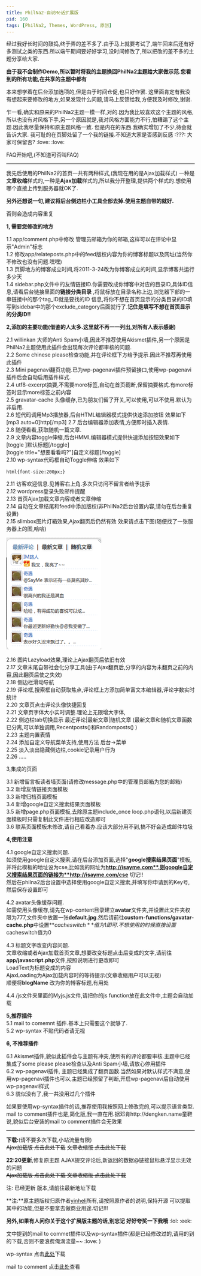 ```yaml
---
title: PhilNa2-自说Me话扩展版
pid: 160
tags: [PhilNa2, Themes, WordPress, 原创]
---
```

经过我好长时间的鼓捣,终于弄的差不多了.由于马上就要考试了,端午回来后还有好多测试之类的东西.所以端午期间要好好学习,没时间修改了,所以把改的差不多的主题分享给大家.

**由于我不会制作Demo,所以暂时将我的主题换回PhilNa2主题给大家做示范.您看到的所有功能,在共享的主题中都有**

本来想学着在后台添加选项的,但是由于时间仓促,也只好作罢.
这里面肯定有我没有想起来要修改的地方,如果发现什么问题,请马上反馈给我,方便我及时修改,谢谢.

乍一看,确实和原来的PhilNa2主题一模一样,对的.因为我比较喜欢这个主题的风格,所以也没有对风格下手,另一个原因就是,我对风格方面能力不行,怕糟蹋了这个主题.因此我尽量保持和原主题风格一致.
但是内在的东西.我确实增加了不少,待会就告诉大家.
我可耻的在页脚处留了一个我的链接.不知道大家是否感到反感 :???: 大家可保留否? :love:  :love:

FAQ开始吧,(不知道可否叫FAQ)

***
我先后使用的PhilNa2的首页一共有两种样式,(我现在用的是Ajax加载样式)
一种是**文章收缩**样式的,一种是**Ajax加载**样式的,所以我分开整理,提供两个样式的.想使用哪个直接上传到服务器就OK了.

**另外还想说一句,建议将后台侧边栏小工具全部去掉.使用主题自带的就好.**

否则会造成内容重复

**1, 需要您修改的地方**

1.1 app/comment.php中修改 管理员邮箱为你的邮箱,这样可以在评论中显示"Admin"标志  
1.2 修改app/relateposts.php中的feed版权内容为你的博客标题以及网址(当然你不修改也没有问题.嘿嘿)  
1.3 页脚地方的博客成立时间,将2011-3-24改为你博客成立的时间,显示博客共运行多少天  
1.4 sidebar.php文件中的友情链接ID.你需要改成你博客中对应的目录ID,具体ID信息,请看后台链接里面的**链接分类目录**   ,将鼠标放在目录名称上边,浏览器下部的一串链接中的那个tag\_ID就是要找的ID 信息,将你不想在首页显示的分类目录的ID填写到sidebar中的那个exclude\_category后面就行了.**记住是填写不想在首页显示的分类ID!!**

**2,添加的主要功能(借鉴的人太多.这里就不再一一列出,对所有人表示感谢)**

2.1 willinkan 大师的Anti Spam小墙,因此不推荐使用Akismet插件,另一个原因是PhilNa2主题使用此插件会出现每次评论都审核的问题.  
2.2 Some chinese please检查功能,并在评论框下方给予提示.因此不推荐再使用此插件  
2.3 Mini pagenavi翻页功能.已为wp-pagenavi插件预留接口,使用wp-pagenavi插件后会自动启用插件样式.  
2.4 utf8-excerpt摘要,不需要more标签,自动在首页截断,保留摘要格式.有more标签时显示more标签之前内容  
2.5 gravatar-cache 头像缓存,已为朋友们留了开关,可以使用,可以不使用.默认为非启用.  
2.6 短代码调用Mp3播放器,后台HTML编辑器模式提供快速添加按钮 效果如下  
[mp3 auto=0]http[/mp3]
2.7 后台编辑器添加表情,方便即时插入表情.  
2.8 随便看看,获取随机一篇文章.  
2.9 文章内容toggle伸缩,后台HMML编辑器模式提供快速添加按钮效果如下  
[toggle ]默认标题[/toggle]  
[toggle title="想要看看吗?"]自定义标题[/toggle]  
2.10 wp-syntax代码框自动Toggle伸缩 效果如下  
    
    html{font-size:200px;}
2.11 访客欢迎信息.见博客右上角.多次只访问不留言者给予提示  
2.12 wordpress登录失败邮件提醒  
2.13 首页Ajax加载文章内容或者文章伸缩  
2.14 自动在文章结尾和feed中添加版权(非PhilNa2后台设置内容,请勿在后台重复设置)  
2.15 slimbox图片灯箱效果,Ajax翻页后仍然有效 效果请点击下图(随便找了一张服务器上的图,哈哈)  

![](/uploads/2011/05/13_01.png)

2.16 图片Lazyload效果,理论上Ajax翻页后依旧有效  
2.17 文章末尾自带社会化分享工具(由于Ajax翻页后,分享的内容为未翻页之前的内容,因此翻页后使之失效)  
2.18 侧边栏滑动导航  
2.19 评论框,搜索框自动获取焦点,评论框上方添加简单富文本编辑器,评论字数实时统计  
2.20 文章页点击评论头像快捷回复  
2.21 文章页字体大小实时调整.理论上无限增大字体,  
2.22 侧边栏tab切换显示 最近评论|最新文章|随机文章 (最新文章和随机文章函数已分离,可以单独调用,Recentposts()和Randomposts() )  
2.23 主题内置表情  
2.24 添加自定义导航菜单支持,使用方法 后台-&gt;菜单  
2.25 淡入淡出隐藏侧边栏,cookie记录用户行为  
2.26 .....

3,集成的页面

3.1 新增留言板读者墙页面(请修改message.php中的管理员邮箱为您的邮箱)  
3.2 新增友情链接页面模板  
3.3 新增归档页面模板   
3.4 新增google自定义搜索结果页面模板   
3.5 新增page.php页面模板,去除原主题include_once loop.php语句,以后新建页面模板时只需复制此文件进行相应改造即可    
3.6 联系页面模板未修改,请自己看着办.应该大部分用不到,搞不好会造成邮件垃圾

**4,使用注意**

4.1 google自定义搜索问题.    
如须使用google自定义搜索,请在后台添加页面,选择"**google搜索结果页面**"模板,并将此模板的地址设为cse,比如我的网址为**http://isayme.com**.则google自定义搜索结果页面的链接为**http://isayme.com/cse** 切记!!  
然后在philna2后台设置中选择使用google自定义搜索,并填写你申请到的Key号,然后保存设置即可

4.2 avatar头像缓存问题.    
如需使用头像缓存,请先在wp-content目录建立**avatar**文件夹,并设置此文件夹权限为777,文件夹中放置一张**default.jpg**.然后请前往**custom-functions/gavatar-cache.php**中设置**$cacheswitch**值为1即可.  
不想使用的时候直接设置$cacheswitch值为0

4.3 标题文字改变内容问题.    
文章收缩或者Ajax加载首页文章,想要改变标题点击后变成的文字,请前往**app/javascript.php**文件,按照说明进行更改即可  
LoadText为标题变成的内容  
AjaxLoading为Ajax加载内容时的等待提示(文章收缩用户可以无视)  
顺便将**blogName** 改为你的博客标题,有用处

4.4 /js文件夹里面的Myjs.js文件,请把你的js function放在此文件中,主题会自动加载

**5,推荐插件**    
5.1 mail to comemnt 插件.基本上只需要这个就够了.   
5.2 wp-syntax 不贴代码者请无视

**6, 不推荐插件**

6.1 Akismet插件,貌似此插件会与主题有冲突,使所有的评论都要审核.主题中已经集成了some please please检查以及Anti Spam小墙,请放心停用插件   
6.2 wp-pagenavi插件, 主题已经集成了翻页函数.当然如果对默认样式不满意,使用wp-pagenavi插件也可以,主题已经预留了判断,开启wp-pagenavi后自动使用wp-pagenavi样式    
6.3 貌似没有了,我一共没用过几个插件

如果要使用wp-syntax插件的话,推荐使用我按照网上修改完的,可以提示语言类型.
mail to comment插件也是,简化版,我一直在用.据邓肯http://dengken.name童鞋说,貌似后台安装的mail to comment插件会无效果

****
**下载:**(请不要多次下载,小站流量有限)  
<del datetime="2011-06-02T14:20:11+00:00">Ajax加载版 点击此处下载</del>
<del datetime="2011-06-02T14:20:11+00:00">文章收缩版 点击此处下载</del>

**22:20更新**,修复原主题 AJAX提交评论后,新返回的数据@链接鼠标悬浮显示无效的问题  
<del datetime="2011-06-16T15:59:45+00:00">Ajax加载版 点击此处下载
文章收缩版 点击此处下载</del>

注: 已经更新 版本,请前往最新地址下载

**注:**原主题版权归原作者[yinheli](http://philna.com)所有,请按照原作者的说明,保持开源
可以提取其中的功能,但是不要拿去做商业用途.切记!!!

**另外,如果有人问你关于这个扩展版主题的话,别忘记 好好夸奖一下我哦** :lol:  :eek:

文中提到的mail to commet插件以及wp-syntax插件(都是已经修改过的,请用的到的下载,否则不要浪费俺滴流量~~ :love: )

wp-syntax 点击[此处](/uploads/2011/06/wp-syntax.zip)下载

mail to comment 点击[此处](/2011/03/6-how-a-reply-notification-email.html)查看
